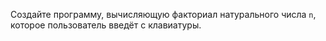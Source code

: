 Создайте программу, вычисляющую факториал натурального числа `n`, которое пользователь введёт с клавиатуры.